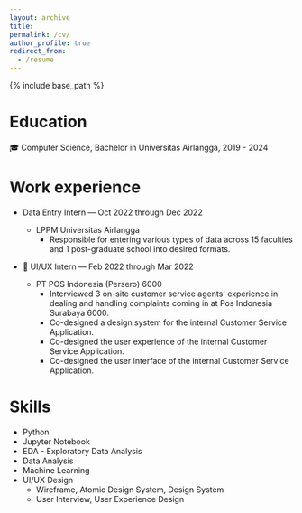 ```yaml
---
layout: archive
title: 
permalink: /cv/
author_profile: true
redirect_from:
  - /resume
---
```


{% include base_path %}

Education
======
🎓 Computer Science, Bachelor in Universitas Airlangga, 2019 - 2024


Work experience
======
* Data Entry Intern — Oct 2022 through Dec 2022
  * LPPM Universitas Airlangga
    * Responsible for entering various types of data across 15 faculties and 1 post-graduate school into desired formats.

* 🎨 UI/UX Intern — Feb 2022 through Mar 2022
  * PT POS Indonesia (Persero) 6000
    * Interviewed 3 on-site customer service agents' experience in dealing and handling complaints coming in at Pos Indonesia Surabaya 6000.
    * Co-designed a design system for the internal Customer Service Application.
    * Co-designed the user experience of the internal Customer Service Application.
    * Co-designed the user interface of the internal Customer Service Application.
  
Skills
======
* Python
* Jupyter Notebook
* EDA - Exploratory Data Analysis
* Data Analysis
* Machine Learning
* UI/UX Design
  * Wireframe, Atomic Design System, Design System
  * User Interview, User Experience Design

<!-- Publications
======
  <ul>{% for post in site.publications reversed %}
    {% include archive-single-cv.html %}
  {% endfor %}</ul>
  
Talks
======
  <ul>{% for post in site.talks reversed %}
    {% include archive-single-talk-cv.html  %}
  {% endfor %}</ul>
  
Teaching
======
  <ul>{% for post in site.teaching reversed %}
    {% include archive-single-cv.html %}
  {% endfor %}</ul>
  
Service and leadership
======
* Currently signed in to 43 different slack teams -->
